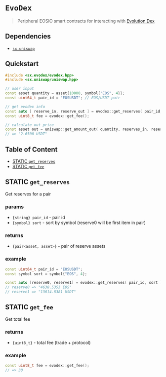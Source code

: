 # **`EvoDex`**

> Peripheral EOSIO smart contracts for interacting with [Evolution Dex](https://evodex.io/)

## Dependencies

- [`sx.uniswap`](https://github.com/stableex/sx.uniswap)

## Quickstart

```c++
#include <sx.evodex/evodex.hpp>
#include <sx.uniswap/uniswap.hpp>

// user input
const asset quantity = asset{10000, symbol{"EOS", 4}};
const uint64_t pair_id = "EOSUSDT"; // EOS/USDT pair

// get evodex info
const auto [ reserve_in, reserve_out ] = evodex::get_reserves( pair_id, quantity.symbol );
const uint8_t fee = evodex::get_fee();

// calculate out price
const asset out = uniswap::get_amount_out( quantity, reserves_in, reserves_out, fee );
// => "2.6500 USDT"
```

## Table of Content

- [STATIC `get_reserves`](#static-get_reserves)
- [STATIC `get_fee`](#static-get_fee)

## STATIC `get_reserves`

Get reserves for a pair

### params

- `{string} pair_id` - pair id
- `{symbol} sort` - sort by symbol (reserve0 will be first item in pair)

### returns

- `{pair<asset, asset>}` - pair of reserve assets

### example

```c++
const uint64_t pair_id = "EOSUSDT";
const symbol sort = symbol{"EOS", 4};

const auto [reserve0, reserve1] = evodex::get_reserves( pair_id, sort );
// reserve0 => "4638.5353 EOS"
// reserve1 => "13614.8381 USDT"
```

## STATIC `get_fee`

Get total fee

### returns

- `{uint8_t}` - total fee (trade + protocol)

### example

```c++
const uint8_t fee = evodex::get_fee();
// => 30
```